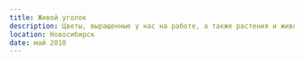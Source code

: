 ```yaml
---
title: Живой уголок
description: Цветы, выращенные у нас на работе, а также растения и животные, увиденные в других организациях
location: Новосибирск
date: май 2010
---
```

